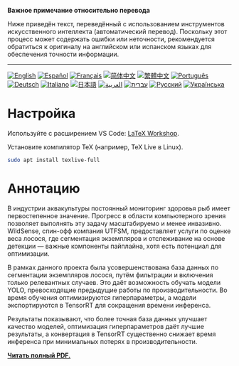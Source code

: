 **Важное примечание относительно перевода**

Ниже приведён текст, переведённый с использованием инструментов искусственного интеллекта (автоматический перевод). Поскольку этот процесс может содержать ошибки или неточности, рекомендуется обратиться к оригиналу на английском или испанском языках для обеспечения точности информации.

---

[![English](https://img.shields.io/badge/lang-English-blue)](README.en.md)
[![Español](https://img.shields.io/badge/lang-Español-purple)](README.es.md)
[![Français](https://img.shields.io/badge/lang-Français-yellow)](README.fr.md)
[![简体中文](https://img.shields.io/badge/lang-简体中文-darkred)](README.zh_CN.md)
[![繁體中文](https://img.shields.io/badge/lang-繁體中文-darkblue)](README.zh_TW.md)
[![Português](https://img.shields.io/badge/lang-Português-brightgreen)](README.pt.md)
[![Deutsch](https://img.shields.io/badge/lang-Deutsch-blueviolet)](README.de.md)
[![Italiano](https://img.shields.io/badge/lang-Italiano-orange)](README.it.md)
[![日本語](https://img.shields.io/badge/lang-日本語-yellowgreen)](README.jp.md)
[![العربية](https://img.shields.io/badge/lang-العربية-lightgrey)](README.ar.md)
[![עברית](https://img.shields.io/badge/lang-עברית-teal)](README.he.md)
[![Русский](https://img.shields.io/badge/lang-Русский-lightblue)](README.ru.md)
[![Українська](https://img.shields.io/badge/lang-Українська-skyblue)](README.uk.md)


# Настройка
Используйте с расширением VS Code: [LaTeX Workshop](https://marketplace.visualstudio.com/items?itemName=James-Yu.latex-workshop).

Установите компилятор TeX (например, TeX Live в Linux).
```bash
sudo apt install texlive-full
```

# Аннотацию
В индустрии аквакультуры постоянный мониторинг здоровья рыб имеет первостепенное значение. Прогресс в области компьютерного зрения позволяет выполнять эту задачу масштабируемо и менее инвазивно. WildSense, спин-офф компания UTFSM, предоставляет услуги по оценке веса лосося, где сегментация экземпляров и отслеживание на основе детекции — важные компоненты пайплайна, хотя есть потенциал для оптимизации.

В рамках данного проекта была усовершенствована база данных по сегментации экземпляров лосося, путём фильтрации и включения только релевантных случаев. Это даёт возможность обучать модели YOLO, превосходящие предыдущие работы по производительности. Во время обучения оптимизируются гиперпараметры, а модели экспортируются в TensorRT для сокращения времени инференса.

Результаты показывают, что более точная база данных улучшает качество моделей, оптимизация гиперпараметров даёт лучшие результаты, а конвертация в TensorRT существенно снижает время инференса при минимальных потерях в производительности.

[**Читать полный PDF.**](https://juliopchile.github.io/memoria-informe/main.pdf)